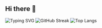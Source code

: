 ## Hi there 👋
![Typing SVG](https://readme-typing-svg.demolab.com?font=Fira+Code&weight=600&size=36&duration=1500&pause=500&color=006AFF&center=true&vCenter=true&repeat=false&width=846&height=100&lines=Hi+there+%F0%9F%91%8B;My+name+is;xirzo)
![GitHub Streak](https://streak-stats.demolab.com?user=xirzo&theme=transparent&border_radius=5&card_width=846)
![Top Langs](https://github-readme-stats.vercel.app/api/top-langs/?username=xirzo&layout=compact&langs_count=20&hide=shell&card_width=846&theme=transparent)
